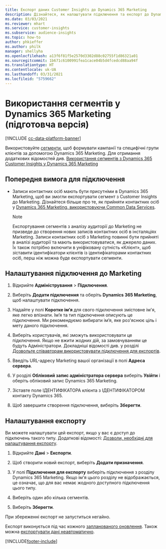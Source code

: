 ```yaml
---
title: Експорт даних Customer Insights до Dynamics 365 Marketing
description: Дізнайтеся, як налаштувати підключення та експорт до Dynamics 365 Marketing.
ms.date: 03/03/2021
ms.reviewer: mhart
ms.service: customer-insights
ms.subservice: audience-insights
ms.topic: how-to
author: phkieffer
ms.author: philk
manager: shellyha
ms.openlocfilehash: a13f6f81f5e2570d3302d88c02755f1d86321a01
ms.sourcegitcommit: 1b671c6100991fea1cace04b5d4fcedcd88aa94f
ms.translationtype: HT
ms.contentlocale: uk-UA
ms.lasthandoff: 03/31/2021
ms.locfileid: "5759662"
---
```

# <a name="use-segments-in-dynamics-365-marketing-preview"></a>Використання сегментів у Dynamics 365 Marketing (підготовча версія)

[!INCLUDE [cc-data-platform-banner](../includes/cc-data-platform-banner.md)]

Використовуйте [сегменти](segments.md), щоб формувати кампанії та специфічні групи клієнтів за допомогою Dynamics 365 Marketing. Для отримання додаткових відомостей див. [Використання сегментів з Dynamics 365 Customer Insights у Dynamics 365 Marketing](/dynamics365/marketing/customer-insights-segments)

## <a name="prerequisite-for-a-connection"></a>Попередня вимога для підключення

- Записи контактних осіб мають бути присутніми в Dynamics 365 Marketing, щоб ви змогли експортувати сегмент з Customer Insights до Marketing. Дізнайтеся більше про те, як прийняти контактних осіб у [Dynamics 365 Marketing, використовуючи Common Data Services](connect-power-query.md).

  > [!NOTE]
  > Експортування сегментів з аналізу аудиторії до Marketing не призведе до створення нових записів контактних осіб в інсталяціях Marketing. Записи контактних осіб з Marketing повинні бути прийняті в аналізі аудиторії та мають використовуватися, як джерело даних. Їх також потрібно включити в уніфіковану сутність «Клієнт», щоб зіставити ідентифікатори клієнтів із ідентифікаторами контактних осіб, перш ніж можна буде експортувати сегменти.

## <a name="set-up-connection-to-marketing"></a>Налаштування підключення до Marketing

1. Відкрийте **Адміністрування** > **Підключення**.

1. Виберіть **Додати підключення** та оберіть **Dynamics 365 Marketing**, щоб налаштувати підключення.

1. Надайте у полі **Коротке ім’я** для свого підключення змістовне ім'я, яке легко впізнати. Ім’я та тип підключення описують це підключення. Ми рекомендуємо вибирати ім’я, яке роз'яснює ціль і мету даного підключення.

1. Виберіть користувачів, які зможуть використовувати це підключення. Якщо не вжити жодних дій, за замовчуванням це будуть Адміністратори. Докладніші відомості див. у розділі [Дозвольте співавторам використовувати підключення для експортів](connections.md#allow-contributors-to-use-a-connection-for-exports).

1. Введіть URL-адресу Marketing вашої організації в полі **Адреса сервера**.

1. У розділі **Обліковий запис адміністратора сервера** виберіть **Увійти** і оберіть обліковий запис Dynamics 365 Marketing.

1. Зіставте поле ІДЕНТИФІКАТОРА клієнта з ІДЕНТИФІКАТОРОМ контакту Dynamics 365.

1. Щоб завершити створення підключення, виберіть **Зберегти**. 

## <a name="configure-an-export"></a>Налаштування експорту

Ви можете налаштувати цей експорт, якщо у вас є доступ до підключень такого типу. Додаткові відомості: [Дозволи, необхідні для налаштування експорту](export-destinations.md#set-up-a-new-export).

1. Відкрийте **Дані** > **Експорти**.

1. Щоб створити новий експорт, виберіть **Додати призначення**.

1. У полі **Підключення для експорту** виберіть підключення з розділу Dynamics 365 Marketing. Якщо ім'я цього розділу не відображається, це означає, що для вас немає жодного доступного підключення цього типу.

1. Виберіть один або кілька сегментів.

1. Виберіть **Зберегти**.

При збереженні експорт не запуститься негайно.

Експорт виконується під час кожного [запланованого оновлення](system.md#schedule-tab). Також можна [експортувати дані неавтоматично](export-destinations.md#run-exports-on-demand). 

[!INCLUDE[footer-include](../includes/footer-banner.md)]
